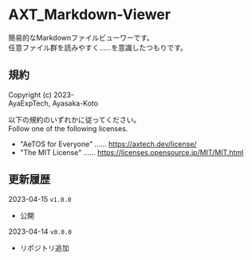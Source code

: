 # AXT_Markdown-Viewer

簡易的なMarkdownファイルビューワーです。  
任意ファイル群を読みやすく……を意識したつもりです。

## 規約

Copyright (c) 2023-  
AyaExpTech, Ayasaka-Koto

以下の規約のいずれかに従ってください。  
Follow one of the following licenses.

- "AeTOS for Everyone" …… https://axtech.dev/license/
- "The MIT License" …… https://licenses.opensource.jp/MIT/MIT.html

## 更新履歴

2023-04-15 `v1.0.0`
- 公開

2023-04-14 `v0.0.0`
- リポジトリ追加
